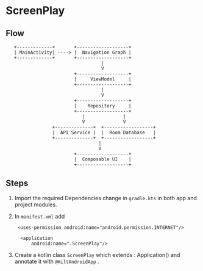 # ScreenPlay

## Flow
       +-------------+       +-------------------+
       | MainActivity| ----> |  Navigation Graph |
       +-------------+       +-------------------+
                                       |
                                       V
                             +-------------------+
                             |     ViewModel     |
                             +-------------------+
                                       |
                                       V
                             +-------------------+
                             |    Repository     |
                             +-------------------+
                                |              |
                                V              V
                     +--------------+  +------------------+
                     |  API Service |  |  Room Database   |
                     +--------------+  +------------------+
                                      |
                                      V
                             +-------------------+
                             |  Composable UI    |
                             +-------------------+

## Steps
1. Import the required Dependencies change in ` gradle.kts ` in both app and project modules.
2. In `manifest.xml` add
   
    ```
     <uses-permission android:name="android.permission.INTERNET"/>
  
      <application
          android:name=".ScreenPlay"/>

   ```
3. Create a kotlin class ` ScreenPlay ` which extends : Application() and annotate it with ` @HiltAndroidApp ` .
    


